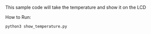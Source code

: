 This sample code will take the temperature and show it on the LCD

How to Run:

`python3 show_temperature.py`
